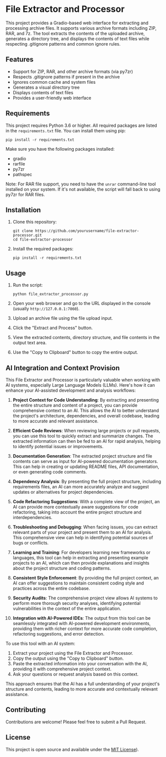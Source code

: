 # File Extractor and Processor

This project provides a Gradio-based web interface for extracting and processing archive files. It supports various archive formats including ZIP, RAR, and 7z. The tool extracts the contents of the uploaded archive, generates a directory tree, and displays the contents of text files while respecting .gitignore patterns and common ignore rules.

## Features

- Support for ZIP, RAR, and other archive formats (via py7zr)
- Respects .gitignore patterns if present in the archive
- Ignores common cache and system files
- Generates a visual directory tree
- Displays contents of text files
- Provides a user-friendly web interface

## Requirements

This project requires Python 3.6 or higher. All required packages are listed in the `requirements.txt` file. You can install them using pip:

```
pip install -r requirements.txt
```

Make sure you have the following packages installed:

- gradio
- rarfile
- py7zr
- pathspec

Note: For RAR file support, you need to have the `unrar` command-line tool installed on your system. If it's not available, the script will fall back to using py7zr for RAR files.

## Installation

1. Clone this repository:
   ```
   git clone https://github.com/yourusername/file-extractor-processor.git
   cd file-extractor-processor
   ```

2. Install the required packages:
   ```
   pip install -r requirements.txt
   ```

## Usage

1. Run the script:
   ```
   python file_extractor_processor.py
   ```

2. Open your web browser and go to the URL displayed in the console (usually `http://127.0.0.1:7860`).

3. Upload an archive file using the file upload input.

4. Click the "Extract and Process" button.

5. View the extracted contents, directory structure, and file contents in the output text area.

6. Use the "Copy to Clipboard" button to copy the entire output.

## AI Integration and Context Provision

This File Extractor and Processor is particularly valuable when working with AI systems, especially Large Language Models (LLMs). Here's how it can enhance your AI-assisted development and analysis workflows:

1. **Project Context for Code Understanding**: By extracting and presenting the entire structure and content of a project, you can provide comprehensive context to an AI. This allows the AI to better understand the project's architecture, dependencies, and overall codebase, leading to more accurate and relevant assistance.

2. **Efficient Code Reviews**: When reviewing large projects or pull requests, you can use this tool to quickly extract and summarize changes. The extracted information can then be fed to an AI for rapid analysis, helping to identify potential issues or improvements.

3. **Documentation Generation**: The extracted project structure and file contents can serve as input for AI-powered documentation generators. This can help in creating or updating README files, API documentation, or even generating code comments.

4. **Dependency Analysis**: By presenting the full project structure, including requirements files, an AI can more accurately analyze and suggest updates or alternatives for project dependencies.

5. **Code Refactoring Suggestions**: With a complete view of the project, an AI can provide more contextually aware suggestions for code refactoring, taking into account the entire project structure and interdependencies.

6. **Troubleshooting and Debugging**: When facing issues, you can extract relevant parts of your project and present them to an AI for analysis. This comprehensive view can help in identifying potential sources of bugs or conflicts.

7. **Learning and Training**: For developers learning new frameworks or languages, this tool can help in extracting and presenting example projects to an AI, which can then provide explanations and insights about the project structure and coding patterns.

8. **Consistent Style Enforcement**: By providing the full project context, an AI can offer suggestions to maintain consistent coding style and practices across the entire codebase.

9. **Security Audits**: The comprehensive project view allows AI systems to perform more thorough security analyses, identifying potential vulnerabilities in the context of the entire application.

10. **Integration with AI-Powered IDEs**: The output from this tool can be seamlessly integrated with AI-powered development environments, providing them with richer context for more accurate code completion, refactoring suggestions, and error detection.

To use this tool with an AI system:

1. Extract your project using the File Extractor and Processor.
2. Copy the output using the "Copy to Clipboard" button.
3. Paste the extracted information into your conversation with the AI, providing it with comprehensive project context.
4. Ask your questions or request analysis based on this context.

This approach ensures that the AI has a full understanding of your project's structure and contents, leading to more accurate and contextually relevant assistance.

## Contributing

Contributions are welcome! Please feel free to submit a Pull Request.

## License

This project is open source and available under the [MIT License](https://github.com/dryruffian/CodeCartographerUI/blob/main/LICENSE.md)).
